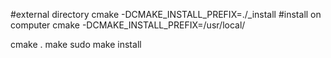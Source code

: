 #external directory
cmake -DCMAKE_INSTALL_PREFIX=./_install
#install on computer
cmake -DCMAKE_INSTALL_PREFIX=/usr/local/

cmake .
make
sudo make install
